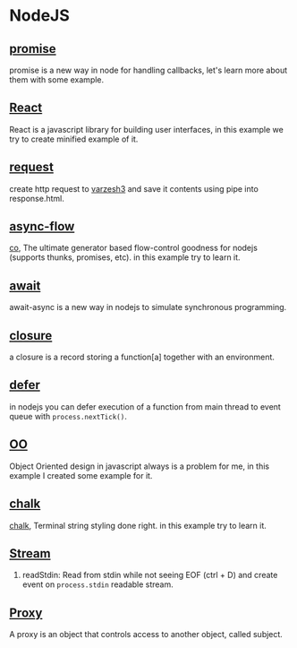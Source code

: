 # NodeJS
## [promise](promise)
promise is a new way in node for handling callbacks, let's learn more about them with some example.

## [React](React)
React is a javascript library for building user interfaces, in this example we try to create minified
example of it.

## [request](request)
create http request to [varzesh3](http://www.varzesh3.com/) and save it contents using pipe into response.html.

## [async-flow](async-flow)
[co](https://github.com/tj/co), The ultimate generator based flow-control goodness for nodejs (supports thunks, promises, etc). in this example try to learn it.

## [await](await)
await-async is a new way in nodejs to simulate synchronous programming.

## [closure](closure)
a closure is a record storing a function[a] together with an environment.

## [defer](defer)
in nodejs you can defer execution of a function from main thread to event queue with `process.nextTick()`.

## [OO](OO)
Object Oriented design in javascript always is a problem for me, in this example I created some example for it.

## [chalk](chalk)
[chalk](https://github.com/chalk/chalk), Terminal string styling done right. in this example try to learn it.

## [Stream](stream)
1. readStdin: Read from stdin while not seeing EOF (ctrl + D) and create event on `process.stdin` readable stream.

## [Proxy](proxy)
A proxy is an object that controls access to another object, called subject.
